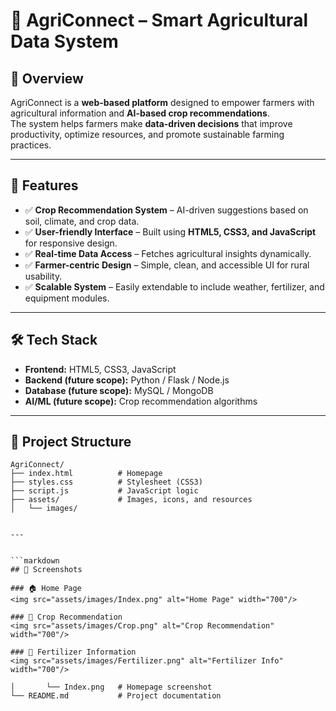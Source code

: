 # 🌱 AgriConnect – Smart Agricultural Data System  

## 📌 Overview  
AgriConnect is a **web-based platform** designed to empower farmers with agricultural information and **AI-based crop recommendations**.  
The system helps farmers make **data-driven decisions** that improve productivity, optimize resources, and promote sustainable farming practices.  

---

## 🚀 Features  
- ✅ **Crop Recommendation System** – AI-driven suggestions based on soil, climate, and crop data.  
- ✅ **User-friendly Interface** – Built using **HTML5, CSS3, and JavaScript** for responsive design.  
- ✅ **Real-time Data Access** – Fetches agricultural insights dynamically.  
- ✅ **Farmer-centric Design** – Simple, clean, and accessible UI for rural usability.  
- ✅ **Scalable System** – Easily extendable to include weather, fertilizer, and equipment modules.  

---

## 🛠️ Tech Stack  
- **Frontend:** HTML5, CSS3, JavaScript  
- **Backend (future scope):** Python / Flask / Node.js  
- **Database (future scope):** MySQL / MongoDB  
- **AI/ML (future scope):** Crop recommendation algorithms  

---


## 📂 Project Structure  
```plaintext
AgriConnect/
├── index.html          # Homepage
├── styles.css          # Stylesheet (CSS3)
├── script.js           # JavaScript logic
├── assets/             # Images, icons, and resources
│   └── images/


---


```markdown
## 📸 Screenshots  

### 🏠 Home Page  
<img src="assets/images/Index.png" alt="Home Page" width="700"/>  

### 🌾 Crop Recommendation  
<img src="assets/images/Crop.png" alt="Crop Recommendation" width="700"/>  

### 🌱 Fertilizer Information  
<img src="assets/images/Fertilizer.png" alt="Fertilizer Info" width="700"/>  

│       └── Index.png   # Homepage screenshot
└── README.md           # Project documentation
